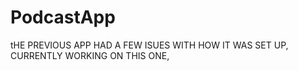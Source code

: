 # PodcastApp

tHE PREVIOUS APP HAD A FEW ISUES WITH HOW IT WAS SET UP, CURRENTLY WORKING ON THIS ONE,
